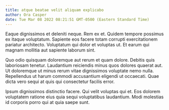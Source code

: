 ```yaml
---
title: atque beatae velit aliquam explicabo
author: Ora Casper
date: Tue Mar 08 2022 08:21:51 GMT-0500 (Eastern Standard Time)
---
```

Eaque dignissimos et deleniti neque. Rem ex et. Quidem tempore possimus ex itaque voluptatum. Sapiente eos facere totam corrupti exercitationem pariatur architecto. Voluptatum qui dolor et voluptas ut. Et earum qui magnam mollitia aut sapiente laborum sint.

 Quo odio quisquam doloremque aut rerum et quam dolore. Debitis quis laboriosam tenetur. Laudantium reiciendis minus quos dolores quaerat aut. Ut doloremque ut minus rerum vitae dignissimos voluptate nemo nulla. Repellendus ut harum commodi accusantium eligendi ut occaecati. Quae dicta vero sequi at quis qui consectetur facilis error.

 Ipsum dignissimos distinctio facere. Qui velit voluptas qui et. Eos dolorem voluptatem ratione eius quia sequi voluptatibus laudantium. Modi molestias id corporis porro qui at quia saepe sunt.